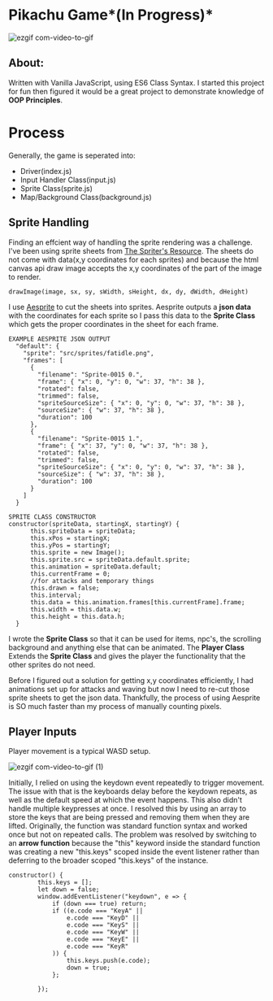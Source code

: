 # Pikachu Game*(In Progress)*
![ezgif com-video-to-gif](https://user-images.githubusercontent.com/20752840/221386760-f6a723be-cced-43a5-af52-a660c87d2c1e.gif)
## About:
Written with Vanilla JavaScript, using ES6 Class Syntax.
I started this project for fun then figured it would be a great project to demonstrate knowledge of **OOP Principles**. 

# Process
Generally, the game is seperated into:
- Driver(index.js)
- Input Handler Class(input.js)
- Sprite Class(sprite.js)
- Map/Background Class(background.js)
## Sprite Handling
Finding an effcient way of handling the sprite rendering was a challenge.
I've been using sprite sheets from <a href = "https://www.spriters-resource.com/">The Spriter's Resource</a>. The sheets do not come with data(x,y coordinates for each sprites) and because the html canvas api draw image accepts the x,y coordinates of the part of the image to render.
```
drawImage(image, sx, sy, sWidth, sHeight, dx, dy, dWidth, dHeight)
```
I use <a href = "https://www.aseprite.org/"/>Aesprite</a> to cut the sheets into sprites.  Aesprite outputs a **json data** with the coordinates for each sprite so I pass this data to the **Sprite Class** which gets the proper coordinates in the sheet for each frame.
```
EXAMPLE AESPRITE JSON OUTPUT
  "default": {
    "sprite": "src/sprites/fatidle.png",
    "frames": [
      {
        "filename": "Sprite-0015 0.",
        "frame": { "x": 0, "y": 0, "w": 37, "h": 38 },
        "rotated": false,
        "trimmed": false,
        "spriteSourceSize": { "x": 0, "y": 0, "w": 37, "h": 38 },
        "sourceSize": { "w": 37, "h": 38 },
        "duration": 100
      },
      {
        "filename": "Sprite-0015 1.",
        "frame": { "x": 37, "y": 0, "w": 37, "h": 38 },
        "rotated": false,
        "trimmed": false,
        "spriteSourceSize": { "x": 0, "y": 0, "w": 37, "h": 38 },
        "sourceSize": { "w": 37, "h": 38 },
        "duration": 100
      }
    ]
  }
  ```
  ```
  SPRITE CLASS CONSTRUCTOR
  constructor(spriteData, startingX, startingY) {
        this.spriteData = spriteData;
        this.xPos = startingX;
        this.yPos = startingY;
        this.sprite = new Image();
        this.sprite.src = spriteData.default.sprite;
        this.animation = spriteData.default;
        this.currentFrame = 0;
        //for attacks and temporary things
        this.drawn = false;
        this.interval;
        this.data = this.animation.frames[this.currentFrame].frame;
        this.width = this.data.w;
        this.height = this.data.h;
    }
  ```
  I wrote the **Sprite Class** so that it can be used for items, npc's, the scrolling background and anything else that can be animated. The **Player Class** Extends the **Sprite Class** and gives the player the functionality that the other sprites do not need. 
 
Before I figured out a solution for getting x,y coordinates efficiently, I had animations set up for attacks and waving but now I need to re-cut those sprite sheets to get the json data. Thankfully, the process of using Aesprite is SO much faster than my process of manually counting pixels. 
  
  ## Player Inputs
  Player movement is a typical WASD setup.
  
 ![ezgif com-video-to-gif (1)](https://user-images.githubusercontent.com/20752840/221386866-ab877917-6591-4e1f-a882-7891f6372187.gif)

Initially, I relied on using the keydown event repeatedly to trigger movement. The issue with that is the keyboards delay before the keydown repeats, as well as the default speed at which the event happens. This also didn't handle multiple keypresses at once.
I resolved this by using an array to store the keys that are being pressed and removing them when they are lifted.
Originally, the function was standard function syntax and worked once but not on repeated calls.  The problem was resolved by switching to an **arrow function** because the "this" keyword inside the standard function was creating a new "this.keys" scoped inside the event listener rather than deferring to the broader scoped "this.keys" of the instance. 
```
constructor() {
        this.keys = [];
        let down = false;
        window.addEventListener("keydown", e => {
            if (down === true) return;
            if ((e.code === "KeyA" ||
                e.code === "KeyD" ||
                e.code === "KeyS" ||
                e.code === "KeyW" ||
                e.code === "KeyE" ||
                e.code === "KeyR"
            )) {
                this.keys.push(e.code);
                down = true;
            };

        });
```
